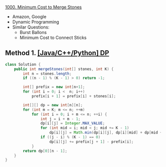 [1000. Minimum Cost to Merge Stones](https://leetcode.com/problems/minimum-cost-to-merge-stones/)

* Amazon, Google
* Dynamic Programming
* Similar Questions:
    * Burst Ballons
    * Minimum Cost to Connect Sticks
    
    
## Method 1. [[Java/C++/Python] DP](https://leetcode.com/problems/minimum-cost-to-merge-stones/discuss/247567/JavaC%2B%2BPython-DP)
```java
class Solution {
    public int mergeStones(int[] stones, int K) {
        int n = stones.length;
        if ((n - 1) % (K - 1) > 0) return -1;

        int[] prefix = new int[n+1];
        for (int i = 0; i <  n; i++)
            prefix[i + 1] = prefix[i] + stones[i];

        int[][] dp = new int[n][n];
        for (int m = K; m <= n; ++m)
            for (int i = 0; i + m <= n; ++i) {
                int j = i + m - 1;
                dp[i][j] = Integer.MAX_VALUE;
                for (int mid = i; mid < j; mid += K - 1)
                    dp[i][j] = Math.min(dp[i][j], dp[i][mid] + dp[mid + 1][j]);
                if ((j - i) % (K - 1) == 0)
                    dp[i][j] += prefix[j + 1] - prefix[i];
            }
        return dp[0][n - 1];
    }
}
```




